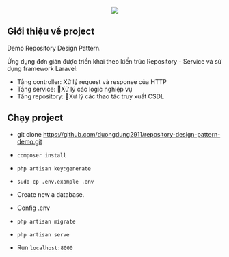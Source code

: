 <p align="center"><img src="https://hocvienagile.com/wp-content/uploads/2018/12/CodeGymLogo.jpg"></p>

## Giới thiệu về project

Demo Repository Design Pattern.

Ứng dụng đơn giản được triển khai theo kiến trúc Repository - Service và sử dụng framework Laravel:

- Tầng controller: Xử lý request và response của HTTP
- Tầng service: Xử lý các logic nghiệp vụ
- Tầng repository: Xử lý các thao tác truy xuất CSDL

## Chạy project

- git clone https://github.com/duongdung2911/repository-design-pattern-demo.git

- `composer install`

- `php artisan key:generate`

- `sudo cp .env.example .env`

- Create new a database.

- Config .env

- `php artisan migrate`

- `php artisan serve`

- Run `localhost:8000`
